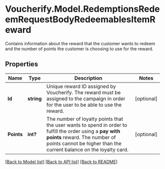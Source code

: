 # Voucherify.Model.RedemptionsRedeemRequestBodyRedeemablesItemReward
Contains information about the reward that the customer wants to redeem and the number of points the customer is choosing to use for the reward.

## Properties

Name | Type | Description | Notes
------------ | ------------- | ------------- | -------------
**Id** | **string** | Unique reward ID assigned by Voucherify. The reward must be assigned to the campaign in order for the user to be able to use the reward. | [optional] 
**Points** | **int?** | The number of loyalty points that the user wants to spend in order to fulfill the order using a **pay with points** reward. The number of points cannot be higher than the current balance on the loyalty card. | [optional] 

[[Back to Model list]](../README.md#documentation-for-models) [[Back to API list]](../README.md#documentation-for-api-endpoints) [[Back to README]](../README.md)


